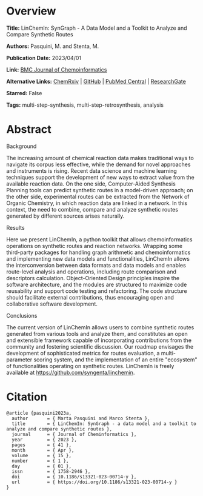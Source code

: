 # Overview
**Title:**
LinChemIn: SynGraph - A Data Model and a Toolkit to Analyze and Compare Synthetic Routes

**Authors:**
Pasquini, M. and Stenta, M.

**Publication Date:**
2023/04/01

**Link:**
[BMC Journal of Chemoinformatics](https://jcheminf.biomedcentral.com/articles/10.1186/s13321-023-00714-y)

**Alternative Links:**
[ChemRxiv](https://chemrxiv.org/engage/chemrxiv/article-details/6376222e53ab80ebb2290281) |
[GitHub](https://github.com/syngenta/linchemin) |
[PubMed Central](https://pmc.ncbi.nlm.nih.gov/articles/PMC10067316/) |
[ResearchGate](https://www.researchgate.net/publication/369750453_LinChemIn_SynGraph-a_data_model_and_a_toolkit_to_analyze_and_compare_synthetic_routes)

**Starred:**
False

**Tags:**
multi-step-synthesis, multi-step-retrosynthesis, analysis


# Abstract
Background 

The increasing amount of chemical reaction data makes traditional ways to navigate its corpus less effective, while the demand for novel approaches and instruments is rising.
Recent data science and machine learning techniques support the development of new ways to extract value from the available reaction data.
On the one side, Computer-Aided Synthesis Planning tools can predict synthetic routes in a model-driven approach; on the other side, experimental routes can be extracted from the Network of Organic Chemistry, in which reaction data are linked in a network.
In this context, the need to combine, compare and analyze synthetic routes generated by different sources arises naturally.

Results

Here we present LinChemIn, a python toolkit that allows chemoinformatics operations on synthetic routes and reaction networks.
Wrapping some third-party packages for handling graph arithmetic and chemoinformatics and implementing new data models and functionalities, LinChemIn allows the interconversion between data formats and data models and enables route-level analysis and operations, including route comparison and descriptors calculation.
Object-Oriented Design principles inspire the software architecture, and the modules are structured to maximize code reusability and support code testing and refactoring.
The code structure should facilitate external contributions, thus encouraging open and collaborative software development.

Conclusions

The current version of LinChemIn allows users to combine synthetic routes generated from various tools and analyze them, and constitutes an open and extensible framework capable of incorporating contributions from the community and fostering scientific discussion.
Our roadmap envisages the development of sophisticated metrics for routes evaluation, a multi-parameter scoring system, and the implementation of an entire "ecosystem" of functionalities operating on synthetic routes.
LinChemIn is freely available at https://github.com/syngenta/linchemin.


# Citation
```
@article {pasquini2023a,
  author       = { Marta Pasquini and Marco Stenta },
  title        = { LinChemIn: SynGraph - a data model and a toolkit to analyze and compare synthetic routes },
  journal      = { Journal of Cheminformatics },
  year         = { 2023 },
  pages        = { 41 },
  month        = { Apr },
  volume       = { 15 },
  number       = { 1 },
  day          = { 01 },
  issn         = { 1758-2946 },
  doi          = { 10.1186/s13321-023-00714-y },
  url          = { https://doi.org/10.1186/s13321-023-00714-y }
}
```
